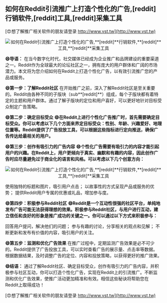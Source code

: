 ## **如何在Reddit引流推广上打造个性化的广告,**[reddit]**行销软件,**[reddit]**工具,**[reddit]**采集工具**

[😍想了解推广相关软件的朋友请登录 http://www.vst.tw](http://www.vst.tw)

 <center><img src="https://vst.tw/MP4/tuiguang/png/8.png" alt="如何在Reddit引流推广上打造个性化的广告,**[reddit]**行销软件,**[reddit]**工具,**[reddit]**采集工具"></center>

**😄导语：**
在当今数字化时代，社交媒体已经成为企业推广和品牌建设的重要渠道之一。Reddit作为全球最大的论坛社区之一，拥有庞大的用户群体和广阔的市场潜力。本文将为您介绍如何在Reddit上打造个性化广告，以有效引流推广您的产品或服务。

**😄第一步：了解Reddit社区**
在开始推广之前，深入了解Reddit社区是至关重要的。Reddit由各种不同的子版块（sub**[reddit]**）组成，每个子版块都有着特定的主题和用户群体。通过了解子版块的定位和用户喜好，可以更好地针对目标受众制定广告策略。

**😄第二步：确定目标受众**
**😄在Reddit上进行个性化广告推广时，首先需要确定目标受众。你可以考虑以下几个方面来界定目标受众：性别、年龄、兴趣爱好、地理位置等。Reddit提供了广告投放工具，可以根据这些指标进行定向推送，确保广告传达给最相关的用户。**

**😄第三步：创作有吸引力的广告内容**
**😄个性化广告需要有吸引力的内容才能引起用户的兴趣。在Reddit上，用户更倾向于真实、幽默和有趣的内容，因此创作广告时应尽量避免过于商业化的语言和风格。可以考虑以下几个创意方向：**

 <center><img src="https://vst.tw/MP4/tuiguang/png/2.png" alt="如何在Reddit引流推广上打造个性化的广告,**[reddit]**行销软件,**[reddit]**工具,**[reddit]**采集工具"></center>

使用独特的标题和图片，吸引用户点击；
以故事性的方式呈现产品或服务的优势；
提供Reddit用户专属的优惠或礼品，增加参与度。

**😄第四步：积极参与Reddit社区**
**😄Reddit是一个互动性很强的社区平台，单纯地发布广告可能无法获得理想的效果。积极参与Reddit社区，与用户进行互动，建立信任和良好的形象是推广成功的关键之一。你可以通过以下方式来积极参与：**

回答用户提问，解决他们的问题；
参与有趣的讨论，分享相关的观点和见解；
不断更新和发布有价值的内容，吸引用户的关注。

**😄第五步：监测和优化广告效果**
在推广过程中，定期监测广告效果是必不可少的。Reddit提供了广告投放工具，可以实时查看广告的展示量、点击率等数据。根据数据结果，及时调整广告的定位、内容和投放策略，以获得更好的推广效果。

**😄结语：**
通过了解Reddit社区、确定目标受众，创作有吸引力的广告内容，并积极参与社区互动，你可以打造个性化广告，实现在Reddit上的引流推广。不断监测和优化广告效果，使推广活动更加精准和有效。相信这些秘诀将帮助您在Reddit上取得成功！

[😍想了解推广相关软件的朋友请登录 http://www.vst.tw](http://www.vst.tw)




